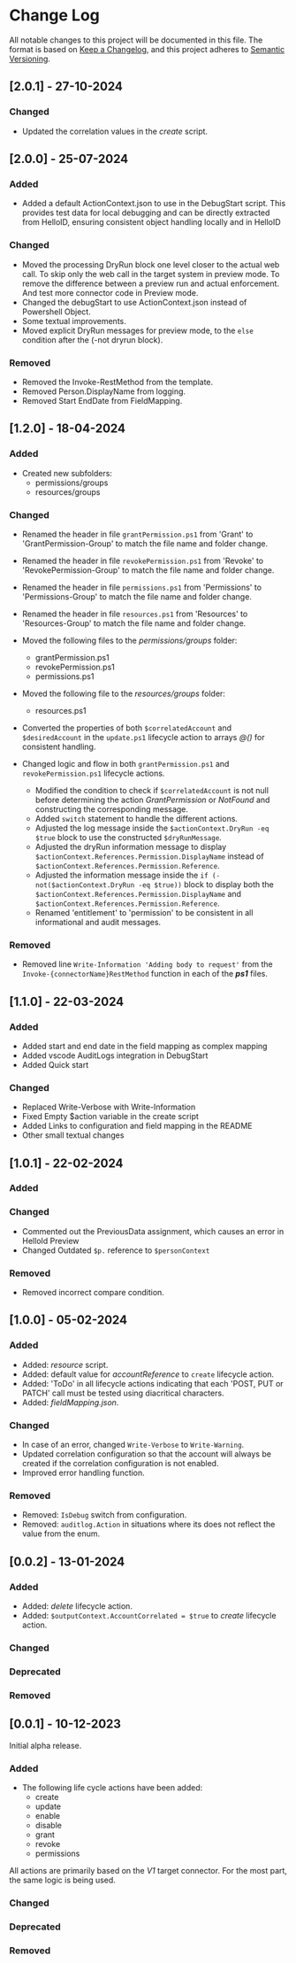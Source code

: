 # Change Log

All notable changes to this project will be documented in this file. The format is based on [Keep a Changelog](https://keepachangelog.com), and this project adheres to [Semantic Versioning](https://semver.org).

## [2.0.1] - 27-10-2024

### Changed

- Updated the correlation values in the _create_ script.

## [2.0.0] - 25-07-2024

### Added
 - Added a default ActionContext.json to use in the DebugStart script. This provides test data for local debugging and can be directly extracted from HelloID, ensuring consistent object handling locally and in HelloID

### Changed
 - Moved the processing DryRun block one level closer to the actual web call. To skip only the web call in the target system in preview mode. To remove the difference between a preview run and actual enforcement. And test more connector code in Preview mode.
 - Changed the debugStart to use ActionContext.json instead of Powershell Object.
 - Some textual improvements.
 - Moved explicit DryRun messages for preview mode, to the `else` condition after the (-not dryrun block).

### Removed
- Removed the Invoke-<connectorName>RestMethod from the template.
- Removed Person.DisplayName from logging.
- Removed Start EndDate from FieldMapping.

## [1.2.0] - 18-04-2024

### Added

- Created new subfolders:
  - permissions/groups
  - resources/groups

### Changed

- Renamed the header in file `grantPermission.ps1` from 'Grant' to  'GrantPermission-Group' to match the file name and folder change.
- Renamed the header in file `revokePermission.ps1` from 'Revoke' to  'RevokePermission-Group' to match the file name and folder change.
- Renamed the header in file `permissions.ps1` from 'Permissions' to  'Permissions-Group' to match the file name and folder change.
- Renamed the header in file `resources.ps1` from 'Resources' to  'Resources-Group' to match the file name and folder change.

- Moved the following files to the _permissions/groups_ folder:
  - grantPermission.ps1
  - revokePermission.ps1
  - permissions.ps1

- Moved the following file to the _resources/groups_ folder:
  - resources.ps1

- Converted the properties of both `$correlatedAccount` and `$desiredAccount` in the `update.ps1` lifecycle action to arrays _@()_ for consistent handling.

- Changed logic and flow in both `grantPermission.ps1` and `revokePermission.ps1` lifecycle actions.
  - Modified the condition to check if `$correlatedAccount` is not null before determining the action _GrantPermission_ or _NotFound_ and constructing the corresponding message.
  - Added `switch` statement to handle the different actions.
  - Adjusted the log message inside the `$actionContext.DryRun -eq $true` block to use the constructed `$dryRunMessage`.
  - Adjusted the dryRun information message to display `$actionContext.References.Permission.DisplayName` instead of `$actionContext.References.Permission.Reference`.
  - Adjusted the information message inside the `if (-not($actionContext.DryRun -eq $true))` block to display both the `$actionContext.References.Permission.DisplayName` and `$actionContext.References.Permission.Reference`.
  - Renamed 'entitlement' to 'permission' to be consistent in all informational and audit messages.

### Removed

- Removed line `Write-Information 'Adding body to request'` from the `Invoke-{connectorName}RestMethod` function in each of the __*ps1*__ files.

## [1.1.0] - 22-03-2024

### Added
- Added start and end date in the field mapping as complex mapping
- Added vscode AuditLogs integration in DebugStart
- Added Quick start

### Changed
- Replaced Write-Verbose with Write-Information
- Fixed Empty $action variable in the create script
- Added Links to configuration and field mapping in the README
- Other small textual changes

## [1.0.1] - 22-02-2024

### Added

### Changed
- Commented out the PreviousData assignment, which causes an error in HelloId Preview
- Changed Outdated `$p.` reference to `$personContext`

### Removed
 - Removed incorrect compare condition.

## [1.0.0] - 05-02-2024

### Added

- Added: _resource_ script.
- Added: default value for _accountReference_ to `create` lifecycle action.
- Added: 'ToDo' in all lifecycle actions indicating that each 'POST, PUT or PATCH' call must be tested using diacritical characters.
- Added: _fieldMapping.json_.

### Changed

- In case of an error, changed `Write-Verbose` to `Write-Warning`.
- Updated correlation configuration so that the account will always be created if the correlation configuration is not enabled.
- Improved error handling function.

### Removed

- Removed: `IsDebug` switch from configuration.
- Removed: `auditlog.Action` in situations where its does not reflect the value from the enum.

## [0.0.2] - 13-01-2024

### Added

- Added: _delete_ lifecycle action.
- Added: `$outputContext.AccountCorrelated = $true` to _create_ lifecycle action.

### Changed

### Deprecated

### Removed

## [0.0.1] - 10-12-2023

Initial alpha release.

### Added

- The following life cycle actions have been added:
  - create
  - update
  - enable
  - disable
  - grant
  - revoke
  - permissions

All actions are primarily based on the _V1_ target connector. For the most part, the same logic is being used.

### Changed

### Deprecated

### Removed
